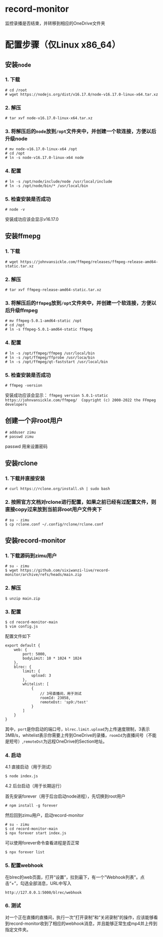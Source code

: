 # record-monitor
监控录播是否结束，并转移到相应的OneDrive文件夹

# 配置步骤（仅Linux x86_64）

## 安装`node`

### 1. 下载
```
# cd /root
# wget https://nodejs.org/dist/v16.17.0/node-v16.17.0-linux-x64.tar.xz
```

### 2. 解压
```
# tar xvf node-v16.17.0-linux-x64.tar.xz
```

### 3. 将解压后的`node`放到`/opt`文件夹中，并创建一个软连接，方便以后升级node
```
# mv node-v16.17.0-linux-x64 /opt
# cd /opt
# ln -s node-v16.17.0-linux-x64 node
```

### 4. 配置
```
# ln -s /opt/node/include/node /usr/local/include
# ln -s /opt/node/bin/* /usr/local/bin
```

### 5. 检查安装是否成功
```
# node -v
```
安装成功应该会显示v16.17.0

## 安装ffmepg

### 1. 下载
```
# wget https://johnvansickle.com/ffmpeg/releases/ffmpeg-release-amd64-static.tar.xz
```

### 2. 解压
```
# tar xvf ffmpeg-release-amd64-static.tar.xz
```

### 3. 将解压后的`ffmpeg`放到`/opt`文件夹中，并创建一个软连接，方便以后升级ffmpeg
```
# mv ffmpeg-5.0.1-amd64-static /opt
# cd /opt
# ln -s ffmpeg-5.0.1-amd64-static ffmpeg
```

### 4. 配置
```
# ln -s /opt/ffmpeg/ffmpeg /usr/local/bin
# ln -s /opt/ffmpeg/ffprobe /usr/loca/bin
# ln -s /opt/ffmpeg/qt-faststart /usr/local/bin
```

### 5. 检查安装是否成功
```
# ffmpeg -version
```
安装成功应该会显示：
`ffmpeg version 5.0.1-static https://johnvansickle.com/ffmpeg/  Copyright (c) 2000-2022 the FFmpeg developers`

## 创建一个非root用户
```
# adduser zimu
# passwd zimu 
```
passwd 用来设置密码


## 安装rclone

### 1. 下载并直接安装
```
# curl https://rclone.org/install.sh | sudo bash
```

### 2. 按照官方文档对rclone进行配置，如果之前已经有过配置文件，则直接copy过来放到当前非root用户文件夹下
```
# su - zimu
$ cp rclone.conf ~/.config/rclone/rclone.conf
```

## 安装record-monitor

### 1. 下载源码到zimu用户
```
# su - zimu
$ wget https://github.com/sixiwanzi-live/record-monitor/archive/refs/heads/main.zip
```

### 2. 解压
```
$ unzip main.zip
```

### 3. 配置
```
$ cd record-monitor-main
$ vim config.js
```
配置文件如下
```
export default {
    web: {
        port: 5000,
        bodyLimit: 10 * 1024 * 1024
    },
    blrec: {
        limit: {
            upload: 3
        },
        whitelist: [
            {
                // 3号直播间，用于测试
                roomId: 23058,
                remoteDst: 'sp9:/test'
            }
        ]
    }
}
```
其中，`port`是你启动的端口号，`blrec.limit.upload`为上传速度限制，3表示3MB/s，whitelist表示你需要上传到OneDrive的录播，`roomId`为直播间号（不能是短号）,`remoteDst`为远程OneDrive的Section地址。

### 4. 启动

4.1 直接启动（用于测试）
```
$ node index.js
```
4.2 后台启动（用于长期运行）

首先安装forever（用于后台启动node进程），先切换到root用户
```
# npm install -g forever
```
然后回到zimu用户，启动record-monitor
```
# su - zimu
$ cd record-monitor-main
$ npx forever start index.js
```
可以使用forever命令查看进程是否正常
```
$ npx forever list
```

### 5. 配置webhook
在blrec的web页面，打开“设置”，拉到最下，有一个"Webhook列表"。点击“+”，勾选全部消息，URL中写入
```
http://127.0.0.1:5000/blrec/webhook
```

### 6. 测试
对一个正在直播的直播间，执行一次“打开录制”和“关闭录制”的操作，应该能够看到record-monitor收到了相应的webhook消息，并且能够正常生成mp4并上传到指定文件夹。



